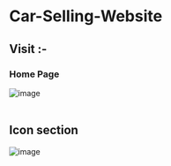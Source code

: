 # Car-Selling-Website

## Visit :-

### Home Page 
![image](https://github.com/Janith-Sandamal/Car-Selling-Website/assets/78975250/757f2271-920c-4c47-a9aa-e49e73c97070)
<br><br>
## Icon section
![image](https://github.com/Janith-Sandamal/Car-Selling-Website/assets/78975250/ca5ff07f-a2c8-45cb-acb9-940ae130fd38)


